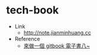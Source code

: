 # tech-book

* Link
  * http://note.jianminhuang.cc
* Reference
  * [來做一個 gitbook 電子書八~][ref-page]

[ref-page]: <https://ithelp.ithome.com.tw/articles/10198488>